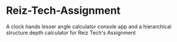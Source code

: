 # Reiz-Tech-Assignment
A clock hands lesser angle calculator console app and a hierarchical structure depth calculator for Reiz Tech's Assignment 

